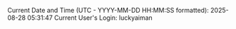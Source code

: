 Current Date and Time (UTC - YYYY-MM-DD HH:MM:SS formatted): 2025-08-28 05:31:47
Current User's Login: luckyaiman
